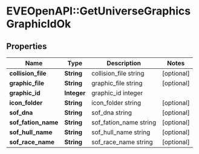 # EVEOpenAPI::GetUniverseGraphicsGraphicIdOk

## Properties
Name | Type | Description | Notes
------------ | ------------- | ------------- | -------------
**collision_file** | **String** | collision_file string | [optional] 
**graphic_file** | **String** | graphic_file string | [optional] 
**graphic_id** | **Integer** | graphic_id integer | 
**icon_folder** | **String** | icon_folder string | [optional] 
**sof_dna** | **String** | sof_dna string | [optional] 
**sof_fation_name** | **String** | sof_fation_name string | [optional] 
**sof_hull_name** | **String** | sof_hull_name string | [optional] 
**sof_race_name** | **String** | sof_race_name string | [optional] 


